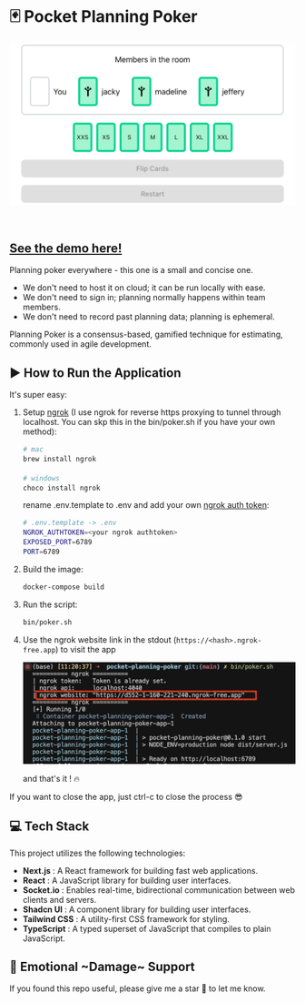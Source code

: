 # 🃏 Pocket Planning Poker

![pocket-planning-poker](/public/pocket-planning-poker.png)

<br/>

## [See the demo here!](https://poker.shanpig.com)

Planning poker everywhere - this one is a small and concise one.

- We don't need to host it on cloud; it can be run locally with ease.
- We don't need to sign in; planning normally happens within team members.
- We don't need to record past planning data; planning is ephemeral.

Planning Poker is a consensus-based, gamified technique for estimating, commonly used in agile development.

## ▶️ How to Run the Application

It's super easy:

1. Setup [ngrok](https://dashboard.ngrok.com/get-started/setup/macos) (I use ngrok for reverse https proxying to tunnel through localhost. You can skp this in the bin/poker.sh if you have your own method):

   ```bash
   # mac
   brew install ngrok

   # windows
   choco install ngrok
   ```

   rename .env.template to .env and add your own [ngrok auth token](https://dashboard.ngrok.com/get-started/your-authtoken):

   ```bash
   # .env.template -> .env
   NGROK_AUTHTOKEN=<your ngrok authtoken>
   EXPOSED_PORT=6789
   PORT=6789
   ```

2. Build the image:

   ```bash
   docker-compose build
   ```

3. Run the script:

   ```bash
   bin/poker.sh
   ```

4. Use the ngrok website link in the stdout (`https://<hash>.ngrok-free.app`) to visit the app

   ![exec](/public/exec.png)

   and that's it ! 🔥

If you want to close the app, just ctrl-c to close the process 😎

## 💻 Tech Stack

This project utilizes the following technologies:

- **Next.js** : A React framework for building fast web applications.
- **React** : A JavaScript library for building user interfaces.
- **Socket.io** : Enables real-time, bidirectional communication between web clients and servers.
- **Shadcn UI** : A component library for building user interfaces.
- **Tailwind CSS** : A utility-first CSS framework for styling.
- **TypeScript** : A typed superset of JavaScript that compiles to plain JavaScript.

## 🌟 Emotional ~Damage~ Support

If you found this repo useful, please give me a star 🌟 to let me know.
